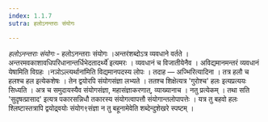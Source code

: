 ```yaml
---
index: 1.1.7
sutra: हलोऽनन्तराः संयोगः

---
```

_हलोऽनन्तराः संयोगः_ - हलोऽनन्तराः संयोगः ।अन्तर॑शब्दोऽत्र व्यवधाने वर्तते ।अन्तरमवकाशावधिपरिधानान्तर्धिभेदतादर्थ्ये॑ इत्यमरः । व्यवधानं च विजातीयेनैव । अविद्यमानमन्तरं व्यवधानं येषामिति विग्रहः ।नञोऽल्त्यर्थाना॑मिति विद्यमानपदस्य लोपः । तदाह — अज्भिरित्यादिना । तत्र हलौ च हलश्च हल इत्येकशेषः । तेन द्वयोरपि संयोगसंज्ञा लभ्यते । ततश्च शिक्षेत्यत्र 'गुरोश्च' हलः इत्यप्रत्ययः सिध्यति । अत्र च समुदायस्यैव संयोगसंज्ञा, महासंज्ञाकरणात्, व्याख्यानाच । नतु प्रत्येकम् । तथा सति 'सुदृषत्प्रासाद' इत्यत्र पकारसन्निधौ तकारस्य संयोगत्वापत्तौ संयोगान्तलोपापत्तेः । यत्र तु बहवो हलः श्लिष्टास्तत्रापि द्वयोद्र्वयोः संयोग९संज्ञा न तु बहूनामेवेति शब्देन्दुशेखरे स्पष्टम् । 